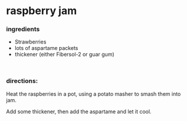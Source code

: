 # raspberry jam

### ingredients
- Strawberries
- lots of aspartame packets
- thickener (either Fibersol-2 or guar gum)

<br>

### directions:

Heat the raspberries in a pot, using a potato masher to smash them into jam.

Add some thickener, then add the aspartame and let it cool.
